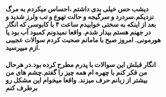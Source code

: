 دیشب حس خیلی بدی داشتم ،احساس میکردم به مرگ نزدیکم.سردرد و سرگیجه و حالت تهوع و تب ولرز شدید و بعد از اینکه به سختی خوابیدم ساعت ۴ با کابوسی که انگار در جهنم هستم بیدار شدم.
واقعا نمیدونم کمبود آب بود یا هورمونی.
امروز صبح با مامانم صحبت کردم سوالات عجیبی ازم میپرسید.
---
انگار قبلش این سوالات با پدرم مطرح کرده بود.در هرحال من فکر کنم با چهره ام همه چیز را گفتم.چشم های من بیشتر از زبانم حرف میزند.
واقعا میخوام این مشکل رو برطرف کنم
---


